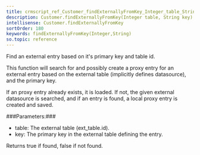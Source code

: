 ```yaml
---
title: crmscript_ref_Customer_findExternallyFromKey_Integer_table_String_key
description: Customer.findExternallyFromKey(Integer table, String key)
intellisense: Customer.findExternallyFromKey
sortOrder: 180
keywords: findExternallyFromKey(Integer,String)
so.topic: reference
---
```


Find an external entry based on it's primary key and table id.

This function will search for and possibly create a proxy entry for an external entry based on the external table (implicitly defines datasource), and the primary key.

If an proxy entry already exists, it is loaded. If not, the given external datasource is searched, and if an entry is found, a local proxy entry is created and saved.



###Parameters:###


 - table: The external table (ext\_table.id).
 - key: The primary key in the external table defining the entry.


Returns true if found, false if not found.


